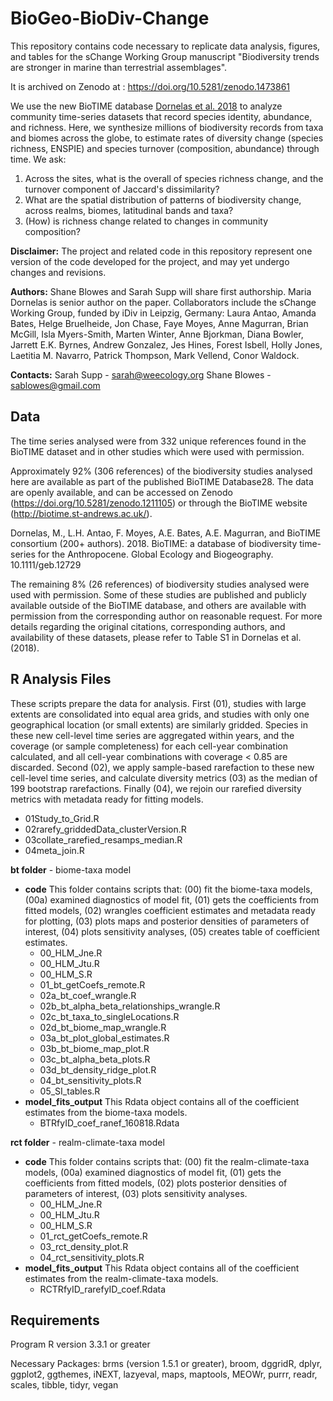 # BioGeo-BioDiv-Change

This repository contains code necessary to replicate data analysis, figures, and tables for the sChange Working Group manuscript "Biodiversity trends are stronger in marine than terrestrial assemblages".

It is archived on Zenodo at : https://doi.org/10.5281/zenodo.1473861

We use the new BioTIME database [Dornelas et al. 2018](https://doi.org/10.1111/geb.12729) to analyze community time-series datasets that record species identity, abundance, and richness. Here, we synthesize millions of biodiversity records from taxa and biomes across the globe, to estimate rates of diversity change (species richness, ENSPIE) and species turnover (composition, abundance) through time. We ask:

1. Across the sites, what is the overall of species richness change, and the turnover component of Jaccard's dissimilarity?
2. What are the spatial distribution of patterns of biodiversity change, across realms, biomes, latitudinal bands and taxa?
3. (How) is richness change related to changes in community composition?

**Disclaimer:** The project and related code in this repository represent one version of the code developed for the project, and may yet undergo changes and revisions.

**Authors:** Shane Blowes and Sarah Supp will share first authorship. Maria Dornelas is senior author on the paper. 
Collaborators include the sChange Working Group, funded by iDiv in Leipzig, Germany:
Laura Antao, Amanda Bates, Helge Bruelheide, Jon Chase, Faye Moyes, Anne Magurran, Brian McGill, Isla Myers-Smith, Marten Winter, Anne Bjorkman, Diana Bowler, Jarrett E.K. Byrnes, Andrew Gonzalez, Jes Hines, Forest Isbell, Holly Jones, Laetitia M. Navarro, Patrick Thompson, Mark Vellend, Conor Waldock.

**Contacts:** 
Sarah Supp - sarah@weecology.org
Shane Blowes - sablowes@gmail.com

## Data 

The time series analysed were from 332 unique references found in the BioTIME dataset and in other studies which were used with permission.

Approximately 92% (306 references) of the biodiversity studies analysed here are available as part of the published BioTIME Database28. The data are openly available, and can be accessed on Zenodo (https://doi.org/10.5281/zenodo.1211105) or through the BioTIME website (http://biotime.st-andrews.ac.uk/).

Dornelas, M., L.H. Antao, F. Moyes, A.E. Bates, A.E. Magurran, and BioTIME consortium (200+ authors). 2018. BioTIME: a database of biodiversity time-series for the Anthropocene. Global Ecology and Biogeography. 10.1111/geb.12729 

The remaining 8% (26 references) of biodiversity studies analysed were used with permission. Some of these studies are published and publicly available outside of the BioTIME database, and others are available with permission from the corresponding author on reasonable request. For more details regarding the original citations, corresponding authors, and availability of these datasets, please refer to Table S1 in Dornelas et al. (2018). 


## R Analysis Files 

These scripts prepare the data for analysis. First (01), studies with large extents are consolidated into equal area grids, and studies with only one geographical location (or small extents) are similarly gridded. Species in these new cell-level time series are aggregated within years, and the coverage (or sample completeness) for each cell-year combination calculated, and all cell-year combinations with coverage < 0.85 are discarded. Second (02), we apply sample-based rarefaction to these new cell-level time series, and calculate diversity metrics (03) as the median of 199 bootstrap rarefactions. Finally (04), we rejoin our rarefied diversity metrics with metadata ready for fitting models.

* 01Study_to_Grid.R
* 02rarefy_griddedData_clusterVersion.R 
* 03collate_rarefied_resamps_median.R
* 04meta_join.R

**bt folder** - biome-taxa model
* **code**
This folder contains scripts that: (00) fit the biome-taxa models, (00a) examined diagnostics of model fit, (01) gets the coefficients from fitted models, (02) wrangles coefficient estimates and metadata ready for plotting, (03) plots maps and posterior densities of parameters of interest, (04) plots sensitivity analyses, (05) creates table of coefficient estimates. 
    + 00_HLM_Jne.R
    + 00_HLM_Jtu.R
    + 00_HLM_S.R
    + 01_bt_getCoefs_remote.R
    + 02a_bt_coef_wrangle.R
    + 02b_bt_alpha_beta_relationships_wrangle.R
    + 02c_bt_taxa_to_singleLocations.R  
    + 02d_bt_biome_map_wrangle.R
    + 03a_bt_plot_global_estimates.R
    + 03b_bt_biome_map_plot.R
    + 03c_bt_alpha_beta_plots.R
    + 03d_bt_density_ridge_plot.R
    + 04_bt_sensitivity_plots.R
    + 05_SI_tables.R
* **model_fits_output**
This Rdata object contains all of the coefficient estimates from the biome-taxa models.
    + BTRfyID_coef_ranef_160818.Rdata

**rct folder** - realm-climate-taxa model
* **code**
This folder contains scripts that: (00) fit the realm-climate-taxa models, (00a) examined diagnostics of model fit, (01) gets the coefficients from fitted models, (02) plots posterior densities of parameters of interest, (03) plots sensitivity analyses.
    + 00_HLM_Jne.R			
    + 00_HLM_Jtu.R			
    + 00_HLM_S.R			
    + 01_rct_getCoefs_remote.R
    + 03_rct_density_plot.R
    + 04_rct_sensitivity_plots.R
* **model_fits_output**
This Rdata object contains all of the coefficient estimates from the realm-climate-taxa models.
    + RCTRfyID_rarefyID_coef.Rdata


## Requirements
Program R version 3.3.1 or greater

Necessary Packages: brms (version 1.5.1 or greater), broom, dggridR, dplyr, ggplot2, ggthemes, iNEXT, lazyeval, maps, maptools, MEOWr, purrr, readr, scales, tibble, tidyr, vegan
